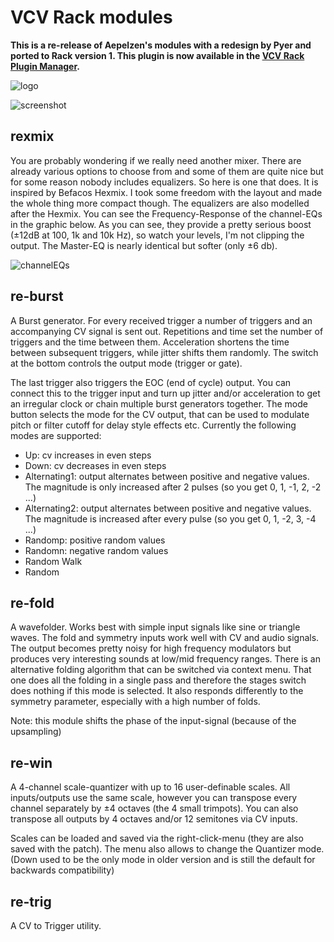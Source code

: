 # VCV Rack modules

**This is a re-release of Aepelzen's modules with a redesign by Pyer
and ported to Rack version 1. This plugin is now available in the
[VCV Rack Plugin Manager](https://vcvrack.com/plugins.html#repelzen).**

![logo](https://github.com/wiqid/repelzen/blob/v1/images/animated-logo.gif)

![screenshot](https://github.com/wiqid/repelzen/blob/master/images/repelzen-1.1.0.jpg)

## rexmix

You are probably wondering if we really need another mixer. There are already
various options to choose from and some of them are quite nice but for some
reason nobody includes equalizers. So here is one that does.  It is inspired by
Befacos Hexmix. I took some freedom with the layout and made the whole thing
more compact though. The equalizers are also modelled after the Hexmix. You can
see the Frequency-Response of the channel-EQs in the graphic below. As you can
see, they provide a pretty serious boost (±12dB at 100, 1k and 10k Hz), so watch
your levels, I'm not clipping the output. The Master-EQ is nearly identical but
softer (only ±6 db).

![channelEQs](https://github.com/wiqid/repelzen/blob/master/images/hexmixFreqResponse.png)
<!--
## GateSeq

A Gate Sequencer with pattern support intended for polyrhythms. Every channel
has it's own clock input and length. There is also a global clock input and an
internal clock. Furthermore each channel has a probability setting that sets the
probability that an active beat will be sent out.

To set the length for a channel hit the length button. It will turn red to
indicate that you are now in length-mode. In this mode every channel has a red
step button (or a yellow one if that step is also active) which indicates the
last step in the sequence. Just press another step to change the length. To
leave length-mode push the length button again. The length settings are tied to
the pattern and will get copied if you copy a pattern.

To copy a pattern, select the pattern you want to copy first. Push the copy
button to enable copy-mode, switch to the target pattern and hit the copy button
again to paste your pattern. This will overwrite the target pattern.

The switch over the pattern input determines whether all channel positions
should be reset when switching patterns (i.e. start the pattern from the
beginning). This might be useful to realign the channels when switching from a
pattern that uses different lengths per channel. When inactive the pattern will
just keep running.

### Pattern Merging

You can create new patterns out of existing ones by merging them. The workflow
is similar to copying. Select the base-pattern first and push the merge button.
Now select another pattern and this new pattern will get merged with the
base-pattern according to the merge-mode (selected with the knob below the merge
button). The base pattern defines the channel lengths (this might change in
future versions). Currently the following merge modes are available:
* OR
* AND
* XOR
* NOR
* Random (choose one of the two patterns randomly for each step and channel)

## QuadSeq

A four channel sequencer. Like GateSeq each channel has it's own clock input
(the 4 inputs on the bottom left) and length. There is also a global clock
input (under the Run button). The mode parameter sets one of the following
playback modes:
* Forward
* Backward
* Alternating
* Random Neighbour
* Random

There is a new probability control with 2 modes. At noon it does nothing and
everything works as usual. Turning it ccw increases the probability that the
current step is repeated. Fully ccw the sequence is stuck at the current step.
Turning the knob clockwise increases the probability that the next step is
skipped. There are buttons for manual step selection. This is mostly useful
for programming sequences (while the sequencer is stopped) and to make it
easier to dial in accurate values.

Finally, the sequencer now only outputs a signal when it's either running
or you hit a manual step select button.

## Dice

Another sequencer. This one is built around probabilities and comes with all
the usual goodies (per channel clock, length and playback modes). All
unconnected clock inputs are normalized to the first clock input. The knobs
set the probability for a step to be active. Unfortunately there is not enough
space for labels but this should be simple enough to work without. The upper
knob sets the channel length, the lower one the playback mode (these work like
in QuadSeq). The button in the upper left corner resets the playback positions.
-->

## re-burst

A Burst generator. For every received trigger a number of triggers and an
accompanying CV signal is sent out. Repetitions and time set the number of
triggers and the time between them. Acceleration shortens the time between
subsequent triggers, while jitter shifts them randomly. The switch at the
bottom controls the output mode (trigger or gate).

The last trigger also triggers the EOC (end of cycle) output. You can connect
this to the trigger input and turn up jitter and/or acceleration to get an
irregular clock or chain multiple burst generators together. The mode button
selects the mode for the CV output, that can be used to modulate pitch or filter
cutoff for delay style effects etc. Currently the following modes are supported:
* Up: cv increases in even steps
* Down: cv decreases in even steps
* Alternating1: output alternates between positive and negative values. The magnitude is only increased after 2 pulses (so you get 0, 1, -1, 2, -2 ...)
* Alternating2: output alternates between positive and negative values. The magnitude is increased after every pulse (so you get 0, 1, -2, 3, -4 ...)
* Randomp: positive random values
* Randomn: negative random values
* Random Walk
* Random


## re-fold

A wavefolder. Works best with simple input signals like sine or triangle waves.
The fold and symmetry inputs work well with CV and audio signals. The output
becomes pretty noisy for high frequency modulators but produces very interesting
sounds at low/mid frequency ranges. There is an alternative folding algorithm
that can be switched via context menu. That one does all the folding in a single
pass and therefore the stages switch does nothing if this mode is selected. It
also responds differently to the symmetry parameter, especially with a high
number of folds.

Note: this module shifts the phase of the input-signal (because of the upsampling)

<!--
## re-walk

A CV generator that simulates a random walk. At every step the CV output changes
by either plus or minus stepsize. The decision is affected by the Symmetry
parameter. At 12 o'clock both directions are equally likely, fully ccw all steps
move downward, full cw all steps move upward. The Switch controls the behaviour
at the range boundaries. There are 3 possible modes:
* Clip the signal at the boundary and just wait for it to eventually get back into the allowed range (depending on the symmetry parameter this might not happen or take a long time)
* Reset to zero
* Reset to random value within ± range/2 (this is also affected by the Symmetry parameter)
-->
## re-win

A 4-channel scale-quantizer with up to 16 user-definable scales. All
inputs/outputs use the same scale, however you can transpose every channel
separately by ±4 octaves (the 4 small trimpots). You can also transpose all
outputs by 4 octaves and/or 12 semitones via CV inputs.

Scales can be loaded and saved via the right-click-menu (they are also saved
with the patch). The menu also allows to change the Quantizer mode. (Down used
to be the only mode in older version and is still the default for backwards
compatibility)

## re-trig

A CV to Trigger utility.
